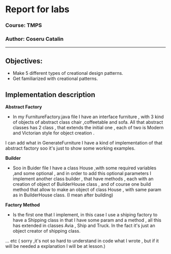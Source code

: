 # Report for labs

### Course: TMPS
### Author: Coseru Catalin

----


## Objectives:

* Make 5 different types of creational design patterns.
* Get familiarized with creational patterns.

## Implementation description
**Abstract Factory**
* In my FurnitureFactory.java file I have an interface furniture , with 3 kind of objects 
of abstract class chair ,coffeetable and sofa. All that abstract classes has 2 class , that
extends the initial one , each of two is Modern and Victorian style for object creation .

I can add what in GenerateFurniture I have a kind of implementation of that abstract factory 
soo it's just to show some working examples.

**Builder**
* Soo in Buider file I have a class House ,with some required variables ,and some optional
, and in order to add this optional parameters I implement another class builder , that have
methods , each with an creation of object of BuilderHouse class , and of course one build 
method that allow to make an object of class House , with same param as in BuilderHouse class.
  (I mean after building)

**Factory Method**
* Is the first one that I implement, in this case I use a shiping factory to have a Shipping class
in that I have some param and a method , all this has extended in classes Avia , Ship and Truck.
In the fact it's just an object creator of shipping class.

... etc ( sorry ,it's not so hard to understand in code what I wrote , but if it will be needed a explanation I will be at lesson.)
